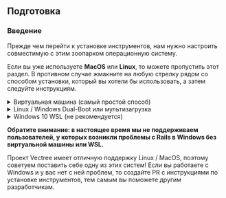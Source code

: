## Подготовка

### Введение

Прежде чем перейти к установке инструментов, нам нужно настроить совместимую с этим зоопарком операционную систему.

Если вы уже используете **MacOS** или **Linux**, то можете пропустить этот раздел. В противном случае жмакните на любую стрелку рядом со способом установки, который вы хотели бы использовать, а затем следуйте инструкциям.

<details>
<summary>Виртуальная машина (самый простой способ)</summary>

Установка виртуальной машины (VM) - это самый простой и удобный способ начать веб-разработку. Виртуальная машина - это настоящая компьютерная эмуляция, которая работает внутри вашей текущей ОС. Основным недостатком виртуальной машины является то, что она очень медленна, так как, по сути, вы запускаете два компьютера одновременно. Мы сделаем несколько вещей и попробуем частично исправить данную проблему.

### Шаг 1. Загрузка VirtualBox и Linux

Установка виртуальной машины - это простой процесс. В данном уроке для создания и запуска виртуальной машины используется программа Oracle VirtualBox. Эта программа с открытым исходным кодом, бесплатная и достаточно простая. Что может быть лучше? Теперь давайте убедимся, что у нас все загружено и готово к установке.

#### Шаг 1.1: Загрузка VirtualBox

[Нажмите здесь](https://www.virtualbox.org/wiki/Downloads) и загрузите VirtualBox для Windows.

#### Шаг 1.2: Загрузка Linux

Существуют тысячи версий Linux, но Ubuntu, несомненно, является одной из самых популярных и удобных. При установке Linux на VM мы рекомендуем [загрузить](http://ftp.ussg.iu.edu/linux/xubuntu/18.04/release/xubuntu-18.04.3-desktop-amd64.iso) и установить [Xubuntu 18.04](https://xubuntu.org/release/18-04/). Xubuntu использует то же базовое программное обеспечение, что и Ubuntu, но имеет менее требовательный по ресурсам интерфейс, а следовательно, Xubuntu больше подходит для VM.

### Шаг 2. Установка VirtualBox и настройка Xubuntu

#### Шаг 2.1: Установить VirtualBox

Установка VirtualBox очень проста. Он не требует никаких технических знаний и аналогична с установкой любых других программ с Windows. Двойной щелчок по загруженному файлу запустит процесс установки. Все остальные параметры, предложенные во время установки, такие как создание значка на рабочем столе, задавайте на свое усмотрение. Во время процесса установки индикатор может остановиться на пару минут, просто подождите, мы не торопимся. После завершения установки запустите VirtualBox.

#### Шаг 2.2: Настройка Xubuntu

Теперь, когда у вас установлен VirtualBox, дважды щелкните по значку программы, и вы увидите следующую картину:

![Installed_vbox](https://user-images.githubusercontent.com/4215285/56683859-1e11de00-66d7-11e9-998b-fa8c206a1c95.png)

Нажмите на кнопку "Создать", чтобы создать виртуальную операционную систему. Выберите необходимую операционную систему в выпадающем меню (Linux / Ubuntu) и дайте ей любое имя. Нажмите "Далее" и в последующих шагах выберите следующие параметры:

1. Объем памяти: по возможности используйте 2048 МБ или более. В идеале эта цифра должна быть равна половине памяти вашего компьютера. Например, если у вас 8 ГБ ОЗУ, выделите 4 ГБ для вашей виртуальной машины.

2. Жесткий диск: создайте новый виртуальный жесткий диск.

3. Тип файла жесткого диска: выберите VDI (VirtualBox Disk Image).

4. Формат хранения: динамический виртуальный жесткий диск.

5. Расположение и размер файла: рекомендуется не менее 20 ГБ.

После завершения последнего шага нажмите кнопку "Создать". Ваша новая виртуальная ОС должна появится в меню. Щелкните по ней правой кнопкой мыши и перейдите в "Настройки". Нажмите на вкладку "Система", а затем на вкладку "Процессор". Увеличьте количество процессоров до 2.

Далее перейдите на вкладку "Носители" и щелкните на значок компакт-диска с надписью "Пусто", что позволит вам добавить iso-файл Xubuntu, который вы скачали ранее:

![Choose_disc_vbox](https://user-images.githubusercontent.com/4215285/56683826-0d616800-66d7-11e9-8edf-77f5b4b1e99d.png)

После этого нажмите "ОК", чтобы сохранить изменения.

Вы можете запустить VM, щелкнув левой кнопкой мыши на значок "Запустить".

Когда виртуальная машина запустится, вам будет предложено установить Xubuntu. Процесс очень прост, и все параметры по умолчанию могут быть оставлены как есть, включая тип установки ("Очистить диск и установить Ubuntu"). Звучит страшно, но виртуальная машина может видеть только виртуальный "жесткий диск". В этом прелесть виртуальных машин: способность разделять физическое пространство вашего компьютера на множество виртуальных машин.

Остальная часть установки довольно проста, но если у вас есть какие-либо вопросы, вы можете найти официальное руководство по установке Ubuntu [здесь](https://tutorials.ubuntu.com/tutorial/tutorial-install-ubuntu-desktop#0), а на русском [здесь](https://help.ubuntu.ru/wiki/ubuntu_install).

### Шаг 3. Установка и включение Guest Additions

Ваша стандартная операционная система (в данном случае Windows) называется **Host** или **Хост**, а все другие операционные системы, работающие как виртуальные машины, называются **Guest** или **Гость**. Чтобы облегчить работу в гостевой ОС, вам необходимо установить Guest Additions. Guest Additions добавляет много функционала в гостевую ОС, например, "Drag and Drop" файлов (перетаскивание файлов), полноэкранный гостевой режим, общие папки и копирование/вставку между хостом и гостем.

Установка гостевых дополнений - самая сложная часть настройки виртуальной машины, но, к счастью, у нас есть руководство. Гляньте [эту статью](http://www.fixedbyvonnie.com/2015/07/how-to-setup-xubuntu-linux-in-virtualbox-step-by-step/#.XDVqWVxKguU). Просто прокрутите вниз до раздела `Установка гостевых дополнений в Xubuntu`.

Вы также можете изучить [данную](https://losst.ru/ustanovka-linux-na-virtualbox) статью на русском.

### Шаг 4. Изучите вашу новую виртуальную машину

Вот несколько советов, как начать программировать и учиться в виртуальной среде:

- Все необходимое для программирования, включая редактор кода, инструменты и язык программирования, будет установленно вами внутри гостевой ОС.

- Вам необходимо придерживаться инструкций по установке на Linux внутри вашей виртуальной машины. Ведь она хоть и виртуальная, но все же Linux.

- Вся разработка, связанная с Vectree, будут выполняться на виртуальной машине.

- Мы рекомендуем перейти в полноэкранный режим ("Файл" > "Полноэкранный режим") и забыть о существовании своей операционной системы (Windows). Для увеличения производительности VM советуем закрыть все программы вашей основной ОС.

</details>

<details>
<summary>Linux / Windows Dual-Boot или мультизагрузка</summary>

**Прочитайте данный раздел перед началом**

При двойной загрузке на вашем компьютере присутствуют две операционные системы, которые вы можете переключать с помощью простой перезагрузки. Одна ОС не будет влиять на другую, пока вы явно не скажете ей сделать это. **Важно!** Прежде чем продолжить, обязательно сделайте резервную копию любых важных данных. Если вы ничего не поняли, напуганы и застряли, мы всегда рядом, просто напишите нам в [чате](https://discord.gg/xfrkERK). Не бойтесь и залетайте со слов `Привет всем`!

### Шаг 1. Загрузка Linux

Во-первых, вам нужно скачать необходимую версию Linux. Ubuntu выпускается в разных версиях ("вариантах"), но мы предлагаем стандартный [Ubuntu](https://www.ubuntu.com/download/desktop) без свистелок. Если же у вас старый дряхлый компьютер, рекомендуем [Xubuntu](https://xubuntu.org/). Обязательно загрузите 64-разрядную версию [Ubuntu](https://www.ubuntu.com/download/desktop/thank-you?version=18.04.1&architecture=amd64) или [Xubuntu](http://mirror.us.leaseweb.net/ubuntu-cdimage/xubuntu/releases/18.04/release/xubuntu-18.04-desktop-amd64.iso).

### Шаг 2. Создание загрузочной флешки

Далее следуйте [этому руководству](https://tutorials.ubuntu.com/tutorial/tutorial-create-a-usb-stick-on-windows#0) или [этому](https://losst.ru/kak-sdelat-zagruzochnuyu-fleshku-ubuntu) на русском. Это позволит вам создать загрузочную флешку для установки Ubuntu на жесткий диск. Если у вас нет флешки, вы также можете воспользоваться CD или DVD.

> Кстати, с помощью загрузочной флешки вы можете пощупать [различные версии Ubuntu](https://help.ubuntu.ru/wiki/%D1%81%D0%B5%D0%BC%D0%B5%D0%B9%D1%81%D1%82%D0%B2%D0%BE_ubuntu), ведь вам необязательно их устанавливать. Но помните, что запуск с флэш-накопителя приведет к замедлению работы ОС и может сократить срок службы вашей флешки.

### Шаг 3: Установка Ubuntu

#### Шаг 3.1: Загрузка с флешки

Во-первых, вам нужно загрузить Linux на флешку. Точные шаги могут отличаться, но в целом вам нужно будет сделать следующее:

- Вставьте флешку в компьютер.
- Перезагрузите компьютер.
- Выберите вашу флэшку в качестве загрузочного устройства вместо жесткого диска.

Например, на компьютере фирмы Dell, чтобы открыть меню загрузки, вам потребуется подключить флэшку, перезагрузить компьютер и нажать клавишу F12 при загрузке на старте. И вот тут вы можете выбрать загрузку с флешки. Алгоритм может отличаться компьютер от компьютера, но Google вам в помощь, как грится.

#### Шаг 3.1: Установка Ubuntu

Если вы не хотите пока устанавливать данную версию Ubuntu, а хотите проверить ее, нажмите "Запустить Ubuntu". Когда вы найдете понравившуюся вам версию Ubuntu, нажмите "Установить Ubuntu" и перейдите к следующему шагу.

После нажатия кнопки "Установить Ubuntu" на вашем компьютере начинают происходить реальные изменения. Настройки по умолчанию можно не менять, но обязательно укажите **"Установите Ubuntu рядом с Windows"** и измените выделенное дисковое пространство для Linux до 30 ГБ (или больше, если можно).

Для получения пошаговых инструкций следуйте этому [руководству по установке](https://tutorials.ubuntu.com/tutorial/tutorial-install-ubuntu-desktop#0) или [этому](https://help.ubuntu.ru/wiki/ubuntu_install) на русском.

</details>

<details>
<summary>Windows 10 WSL (не рекомендуется)</summary>

**Обратите внимание**: *Windows Subsystem for Linux **крайне не рекомендуется** для изучения тем, кто не знаком с Linux и командной строкой Linux. В таком случае рассмотрите возможность установки Linux на виртуальной машине или с помощью мультизагрузки.*

Microsoft в последнее время делает шаги в сторону поддержки разработчиков и использования открытого исходного кода. Одной из самых значимых функций, которые они добавили в Windows 10, была Windows Subsystem for Linux (WSL), представляющая собой командную строку Linux в Windows. За исключением нескольких незначительных изменений - это аналог той самой командной строки Linux, а следовательно вы можете пользоваться инструкциям для Ubuntu.

Однако, установка языков и инструментов программирования в WSL достаточно сложна для новичков, поэтому мы рекомендуем использовать виртуальную машину. В перспективе использование виртуальной машины вместо WSL сэкономит ваше время и избавит от головной боли.

С момента выпуска обновления Fall Creators 2017 года Microsoft упростила запуск и работу WSL с помощью [Windows Settings and the Microsoft Store](https://winaero.com/blog/enable-wsl-windows-10-fall-creators-update/).

### Шаг 1. Установка WSL

Microsoft сделала установку WSL очень простой.

- Откройте меню "Пуск" и найдите "Microsoft Store". Откройте Store.
- Введите "Ubuntu" в поле поиска магазина.
- Нажмите оранжевую кнопку "Ubuntu 18.04" и нажмите "Установить".

Данные шаги установят WSL на ваш компьютер. Процесс займет около 10 минут, в зависимости от вашего интернета.

Примечание. Если вы столкнулись с ошибкой, следуйте указаниям [здесь](https://aka.ms/wslinstall) или [здесь](http://www.wincore.ru/advices/6526-kak-vklyuchit-podsistemu-windows-dlya-linux.html) на русском, чтобы включить и установить WSL.

### Шаг 2: Запуск WSL

WSL - это просто терминал Linux внутри Windows. Чтобы запустить программу, откройте меню "Пуск" и выполните поиск "Ubuntu 18.04". При первом запуске программы вы можете получить сообщение "Установка. Это может занять несколько минут...". После завершения установки вам будет предложено создать новое имя пользователя и пароль, которые будут использоваться для входа в систему WSL.

### Шаг 3. Настройка символической ссылки (Symbolic Link)

Когда была установлена ​​Ubuntu, ваша файловая система Windows `C:\drive` была сопоставлена ​​с каталогом `/mnt` в Ubuntu. Чтобы сделать вашу жизнь еще проще, мы настроим ярлык между вашим диском `C:\` и вашей домашней папкой внутри WSL.

> По итогу, изменяя папку внутри WSL, вы будете менять папку файловой системы Windows. Получаем что-то вроде туннеля между основной операционной системой и WSL.

#### Шаг 3.1. Создание каталога проектов

Вы можете разместить файлы проектов в любом месте, но для упрощения вашей жизни мы рекомендуем добавить папку **Projects** в папку **Документы**.

В терминале Ubuntu введите:

```bash
mkdir /mnt/c/Users/<Имя Пользователя Windows>/Documents/Projects
```

Обязательно замените `<Имя Пользователя Windows>` на ваше имя пользователя Windows.

#### Шаг 3.2. Создание символической ссылки

Затем мы установим ссылку для связи папки Projects с вашей домашней директорией WSL. Это важно для многих процессов, скрытых от пользователя.

В терминале Ubuntu введите:

```bash
ln -s /mnt/c/Users/<Имя Пользователя Windows>/Documents/Projects ~/Projects
```

### Важные заметки

- Любые проекты, созданные из терминала WSL, должны быть помещены в каталог Projects.

- Файлы программы WSL скрыты от посторонних глаз и не просто так, поэтому не редактируйте эти файлы из Windows. Изменение этих файлов вызовет серьезные проблемы с вашей Ubuntu и, возможно, даже с вашей Windows.

</details>

**Обратите внимание: в настоящее время мы не поддерживаем пользователей, у которых возникли проблемы с Rails в Windows без виртуальной машины или WSL.**

Проект Vectree имеет отличную поддержку Linux / MacOS, поэтому советуем поставить себе одну из этих систем! Если вы работаете с Windows и у вас нет с ней проблем, то создайте PR с инструкциями по установке инструментов, тем самым вы поможете другим разработчикам.
